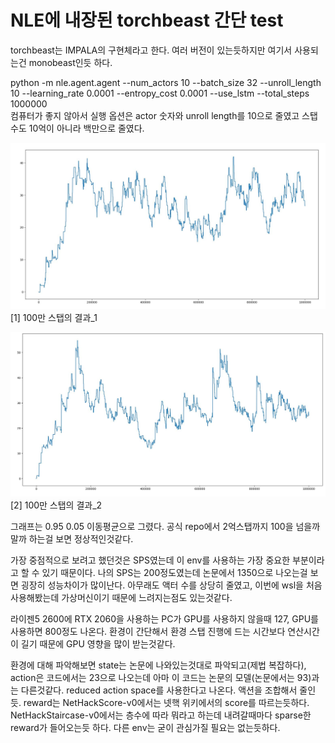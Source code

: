 # NLE에 내장된 torchbeast 간단 test

torchbeast는 IMPALA의 구현체라고 한다. 여러 버전이 있는듯하지만 여기서 사용되는건 monobeast인듯 하다.

python -m nle.agent.agent --num_actors 10 --batch_size 32 --unroll_length 10 --learning_rate 0.0001 --entropy_cost 0.0001 --use_lstm --total_steps 1000000  
컴퓨터가 좋지 않아서 실행 옵션은 actor 숫자와 unroll length를 10으로 줄였고 스탭 수도 10억이 아니라 백만으로 줄였다.

![asdf](./rl_result.JPG)
[1] 100만 스탭의 결과_1

![asdf](./test2.JPG)
[2] 100만 스탭의 결과_2

그래프는 0.95 0.05 이동평균으로 그렸다.
공식 repo에서 2억스탭까지 100을 넘을까 말까 하는걸 보면 정상적인것같다.

가장 중점적으로 보려고 했던것은 SPS였는데 이 env를 사용하는 가장 중요한 부분이라고 할 수 있기 때문이다. 나의 SPS는 200정도였는데 논문에서 1350으로 나오는걸 보면 굉장히 성능차이가 많이난다. 아무래도 액터 수를 상당히 줄였고, 이번에 wsl을 처음 사용해봤는데 가상머신이기 때문에 느려지는점도 있는것같다.

라이젠5 2600에 RTX 2060을 사용하는 PC가 GPU를 사용하지 않을때 127, GPU를 사용하면 800정도 나온다. 환경이 간단해서 환경 스탭 진행에 드는 시간보다 연산시간이 길기 때문에 GPU 영향을 많이 받는것같다.

환경에 대해 파악해보면 state는 논문에 나와있는것대로 파악되고(제법 복잡하다), action은 코드에서는 23으로 나오는데 아마 이 코드는 논문의 모델(논문에서는 93)과는 다른것같다. reduced action space를 사용한다고 나온다. 액션을 조합해서 줄인듯. reward는 NetHackScore-v0에서는 넷핵 위키에서의 score를 따르는듯하다. NetHackStaircase-v0에서는 층수에 따라 뭐라고 하는데 내려갈때마다 sparse한 reward가 들어오는듯 하다. 다른 env는 굳이 관심가질 필요는 없는듯하다.